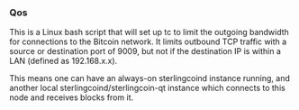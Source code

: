 ### Qos ###

This is a Linux bash script that will set up tc to limit the outgoing bandwidth for connections to the Bitcoin network. It limits outbound TCP traffic with a source or destination port of 9009, but not if the destination IP is within a LAN (defined as 192.168.x.x).

This means one can have an always-on sterlingcoind instance running, and another local sterlingcoind/sterlingcoin-qt instance which connects to this node and receives blocks from it.
